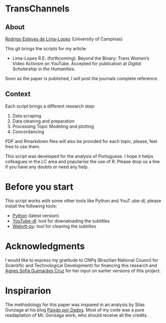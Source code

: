 # TransChannels
## About
[Rodrigo Esteves de Lima-Lopes](mailto:rll307@unicamp.br) (University of Campinas)

This git brings the scripts for my article:

- Lima-Lopes R.E. (forthcoming). Beyond the Binary: Trans Women’s Video Activism on YouTube. Accepted for publication at *Digital Scholarship in the Humanities*. 

Soon as the paper is published, I will post the journals complete reference. 

## Context

Each script brings a different research step:

1. Data scraping
1. Data cleaning and preparation
1. Processing Topic Modeling and plotting
1. Concordancing

PDF and Rmarkdown files will also be provided for each topic, please, feel free to use them. 

This script was developed for the analysis of Portuguese. I hope it helps colleagues in the LC area and popularise the use of R. Please drop us a line if you have any doubts or need any help.

# Before you start
This script works with some other tools like Python and YouT ube-dl, please install the following tools:
- [Python](https://www.python.org/) (latest version) 
- [YouTube-dl](https://youtube-dl.org/): tool for downaloading the subtitles
- [Webvtt-py](https://pypi.org/project/webvtt-py/): tool for cleaning the subtitles

# Acknowledgments 
I would like to express my gratitude to CNPq (Brazilian National Council for Scientific and Technological Development) for financing this research and [Agnes Sofia Guimarães Cruz](https://github.com/Agnessofia) for her input on earlier versions of this project. 

# Inspirarion
The methodology for this paper was inspared in an analysis by Silas Gonzaga at his blog [Paixão por Dados](http://sillasgonzaga.com/post/topic-modeling-nathalia-arcuri/). Most of my code was a pure readaptation of Mr. Gonzaga work, who should receive all the credits. 
